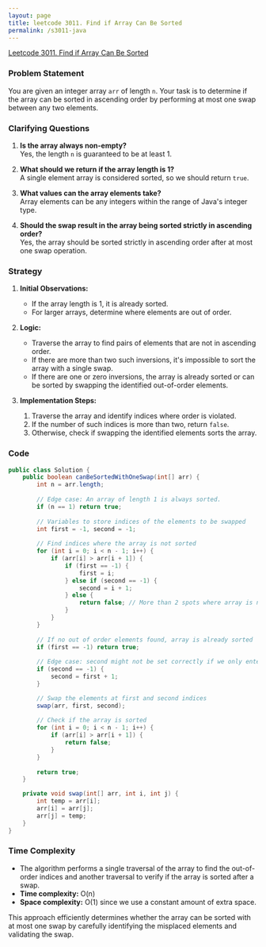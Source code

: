 ```yaml
---
layout: page
title: leetcode 3011. Find if Array Can Be Sorted
permalink: /s3011-java
---
```

[Leetcode 3011. Find if Array Can Be Sorted](https://algoadvance.github.io/algoadvance/l3011)
### Problem Statement
You are given an integer array `arr` of length `n`. Your task is to determine if the array can be sorted in ascending order by performing at most one swap between any two elements.

### Clarifying Questions
1. **Is the array always non-empty?**  
   Yes, the length `n` is guaranteed to be at least 1.
   
2. **What should we return if the array length is 1?**  
   A single element array is considered sorted, so we should return `true`.

3. **What values can the array elements take?**  
   Array elements can be any integers within the range of Java's integer type.

4. **Should the swap result in the array being sorted strictly in ascending order?**  
   Yes, the array should be sorted strictly in ascending order after at most one swap operation.

### Strategy
1. **Initial Observations:**
   - If the array length is 1, it is already sorted.
   - For larger arrays, determine where elements are out of order.

2. **Logic:**
   - Traverse the array to find pairs of elements that are not in ascending order.
   - If there are more than two such inversions, it's impossible to sort the array with a single swap.
   - If there are one or zero inversions, the array is already sorted or can be sorted by swapping the identified out-of-order elements.

3. **Implementation Steps:**
   1. Traverse the array and identify indices where order is violated.
   2. If the number of such indices is more than two, return `false`.
   3. Otherwise, check if swapping the identified elements sorts the array.

### Code
```java
public class Solution {
    public boolean canBeSortedWithOneSwap(int[] arr) {
        int n = arr.length;
        
        // Edge case: An array of length 1 is always sorted.
        if (n == 1) return true;
        
        // Variables to store indices of the elements to be swapped
        int first = -1, second = -1;
        
        // Find indices where the array is not sorted
        for (int i = 0; i < n - 1; i++) {
            if (arr[i] > arr[i + 1]) {
                if (first == -1) {
                    first = i;
                } else if (second == -1) {
                    second = i + 1;
                } else {
                    return false; // More than 2 spots where array is not sorted
                }
            }
        }
        
        // If no out of order elements found, array is already sorted
        if (first == -1) return true;
        
        // Edge case: second might not be set correctly if we only enter one if condition
        if (second == -1) {
            second = first + 1;
        }

        // Swap the elements at first and second indices
        swap(arr, first, second);
        
        // Check if the array is sorted
        for (int i = 0; i < n - 1; i++) {
            if (arr[i] > arr[i + 1]) {
                return false;
            }
        }
        
        return true;
    }

    private void swap(int[] arr, int i, int j) {
        int temp = arr[i];
        arr[i] = arr[j];
        arr[j] = temp;
    }
}
```

### Time Complexity
- The algorithm performs a single traversal of the array to find the out-of-order indices and another traversal to verify if the array is sorted after a swap.
- **Time complexity:** O(n)
- **Space complexity:** O(1) since we use a constant amount of extra space.

This approach efficiently determines whether the array can be sorted with at most one swap by carefully identifying the misplaced elements and validating the swap.